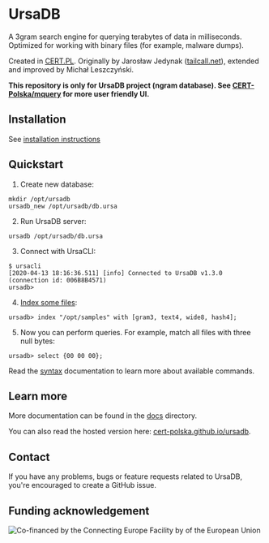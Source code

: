 # UrsaDB

A 3gram search engine for querying terabytes of data in milliseconds. Optimized for working with binary files (for example, malware dumps).

Created in [CERT.PL](https://cert.pl). Originally by Jarosław Jedynak ([tailcall.net](https://tailcall.net)), extended and improved by Michał Leszczyński.

**This repository is only for UrsaDB project (ngram database). See [CERT-Polska/mquery](https://github.com/CERT-Polska/mquery) for more user friendly UI.**

## Installation

See [installation instructions](./INSTALL.md)

## Quickstart

1. Create new database:
```
mkdir /opt/ursadb
ursadb_new /opt/ursadb/db.ursa
```

2. Run UrsaDB server:
```
ursadb /opt/ursadb/db.ursa
```

3. Connect with UrsaCLI:
```
$ ursacli
[2020-04-13 18:16:36.511] [info] Connected to UrsaDB v1.3.0 (connection id: 006B8B4571)
ursadb>
```

4. [Index some files](./docs/indexing.md):
```
ursadb> index "/opt/samples" with [gram3, text4, wide8, hash4];
```

5. Now you can perform queries. For example, match all files with three null bytes:
```
ursadb> select {00 00 00};
```

Read the [syntax](./docs/syntax.md) documentation to learn more about available commands.

## Learn more

More documentation can be found in the [docs](./docs/) directory.

You can also read the hosted version here:
[cert-polska.github.io/ursadb](https://cert-polska.github.io/ursadb).

## Contact
If you have any problems, bugs or feature requests related to UrsaDB, you're encouraged to create a GitHub issue.

## Funding acknowledgement
![Co-financed by the Connecting Europe Facility by of the European Union](https://www.cert.pl/wp-content/uploads/2019/02/en_horizontal_cef_logo-1.png)
